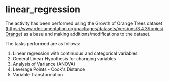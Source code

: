 # linear_regression

The activity has been performed using the Growth of Orange Trees dataset (https://www.rdocumentation.org/packages/datasets/versions/3.4.3/topics/Orange) as a base and making additions/modifications to the dataset. 

The tasks performed are as follows:
1. Linear regression with continuous and categorical variables
2. General Linear Hypothesis for changing variables
3. Analysis of Variance (ANOVA)
4. Leverage Points - Cook's Distance
5. Variable Transformation
